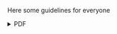 <p>Here some guidelines for everyone<p>
<details>
    <Summary>PDF</Summary>
    <ul>
        <li><a href="Files/PDF/Space_Apps_2020_Judging_and_Awards_Guide.docx.pdf"> NASA International Space Apps Challenge 2020
Judging and Awards Guide</a></li>
    </ul>
<details>